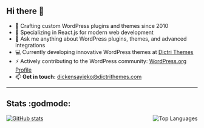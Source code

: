 ## Hi there 👋

- 🔭 Crafting custom WordPress plugins and themes since 2010 
- 🌱 Specializing in React.js for modern web development 
- 💬 Ask me anything about WordPress plugins, themes, and advanced integrations 
- 💻 Currently developing innovative WordPress themes at [Dictri Themes](https://dictrithemes.com) 
- ⚡ Actively contributing to the WordPress community: [WordPress.org Profile](https://profiles.wordpress.org/dickensayiekos/) 
- 📫 **Get in touch:** [dickensayieko@dictrithemes.com](mailto:dickensayieko@dictrithemes.com)

---

## Stats :godmode:
<a href="https://github.com/dickensotieno/">
  <img src="https://github-readme-stats.vercel.app/api?username=dickensotieno&show_icons=true&line_height=27&title_color=ffffff&count_private=true&text_color=c9cacc&icon_color=2bbc8a&bg_color=1d1f21&cache_seconds=1800" alt="GitHub stats" />
</a>

<a href="https://github.com/dickensotieno/">
  <img align="right" src="https://github-readme-stats-eight-theta.vercel.app/api/top-langs/?username=dickensotieno&langs_count=5&count_private=true&cache_seconds=1800" alt="Top Languages" />
</a>
